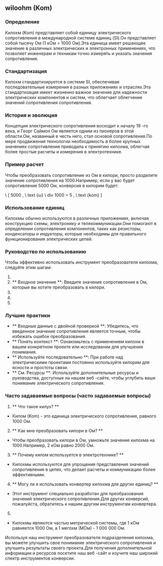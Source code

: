 ## wiloohm (Kom)

### Определение
Килохм (Kom) представляет собой единицу электрического сопротивления в международной системе единиц (SI).Он представляет собой тысячу Ом (1 кОм = 1000 Ом).Эта единица имеет решающее значение в различных электрических и электронных применениях, что позволяет инженерам и техникам точно измерять и указать значения сопротивления.

### Стандартизация
Килохм стандартизируется в системе SI, обеспечивая последовательные измерения в разных приложениях и отраслях.Эта стандартизация имеет жизненно важное значение для надежности электрических компонентов и систем, что облегчает облегчение значений сопротивления сопротивления.

### История и эволюция
Концепция электрического сопротивления восходит к началу 19 -го века, и Георг Саймон Ом является одним из пионеров в этой области.Ом, названный в честь него, стал основой сопротивления.По мере продвижения технологии необходимость в более крупных значениях сопротивления приводила к принятию килохма, облегчая более простые расчеты и измерения в электротехнике.

### Пример расчет
Чтобы преобразовать сопротивление из Ом в килори, просто разделите значение сопротивления на 1000.Например, если у вас будет сопротивление 5000 Ом, конверсия в килорим будет:

\ [
5000 \, \ text {ω} \ div 1000 = 5 \, \ text {kom}
\]

### Использование единиц
Килохмы обычно используются в различных приложениях, включая конструкцию схемы, электронику и телекоммуникации.Они помогают в определении сопротивления компонентов, таких как резисторы, конденсаторы и индукторы, которые необходимы для правильного функционирования электрических цепей.

### Руководство по использованию
Чтобы эффективно использовать инструмент преобразователя килохма, следуйте этим шагам:

1.
2. ** Входное значение **: Введите значение сопротивления в Ом, которые вы хотите преобразовать в килори.
3.
4.
5.

### Лучшие практики
- ** Входные данные с двойной проверкой **: Убедитесь, что введенное значение сопротивления является точным, чтобы избежать ошибок преобразования.
- ** Понять контекст **: Ознакомьтесь с применением килохм в вашем конкретном проекте или исследовании для улучшения понимания.
- ** Используйте последовательно **: При работе над электрическими проектами постоянно используйте килорим для ясности и простоты связи.
- ** См. Ресурсы **: Используйте дополнительные ресурсы и руководства, доступные на нашем веб -сайте, чтобы углубить ваше понимание электрического сопротивления.

### Часто задаваемые вопросы (часто задаваемые вопросы)

1. ** Что такое килух? **
- Килом (Kom) - это единица электрического сопротивления, равного 1000 Ом.

2. ** Как мне преобразовать килори в Ом? **
- Чтобы преобразовать килори в Ом, умножьте значение килохма на 1000.Например, 2 кОм равно 2000 Ом.

3. ** Почему килом используется в электротехнике? **
- Килохмы используются для упрощения представления значений сопротивления в цепях, что делает расчеты и коммуникацию более эффективными.

4. ** Могу ли я использовать конвертер килохма для других единиц? **
- Этот инструмент специально разработан для преобразования значений электрического сопротивления.Для других конверсий, пожалуйста, обратитесь к нашим другим инструментам конвертера.

5.
- Килохмы являются частью метрической системы, где 1 кОм равняется 1000 Ом, а 1 мегохм (МОм) - 1 000 000 Ом.

Используя наш инструмент преобразователя подразделения килохма, вы можете улучшить свое понимание электрического сопротивления и улучшить результаты своего проекта.Для получения дополнительной информации и ресурсов посетите наш веб -сайт и изучите наш широкий спектр инструментов конверсии.